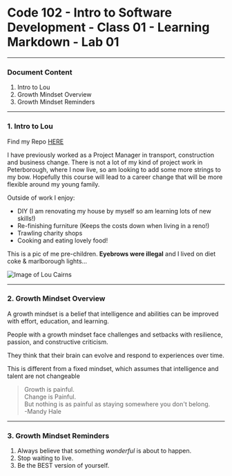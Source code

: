 # Code 102 - Intro to Software Development - Class 01 - Learning Markdown - Lab 01
***
### Document Content


1. Intro to Lou
2. Growth Mindset Overview
3. Growth Mindset Reminders
***

### 1. Intro to Lou

Find my Repo [HERE](https://github.com/LouCairns?tab=repositories)


I have previously worked as a Project Manager in transport, construction and business change. There is not a lot of my kind of project work in Peterborough, where I now live, so am looking to add some more strings to my bow. Hopefully this course will lead to a career change that will be more flexible around my young family.

Outside of work I enjoy:
- DIY (I am renovating my house by myself so am learning lots of new skills!)
- Re-finishing furniture (Keeps the costs down when living in a reno!)
- Trawling charity shops
- Cooking and eating lovely food!

This is a pic of me pre-children. **Eyebrows were illegal** and I lived on diet coke & marlborough lights...

![Image of Lou Cairns](https://www.ltmuseum.co.uk/system/files/styles/collection_item_component_600_px_wide/private/collection_item/i0000vfx_0.jpg?itok=5fqrLwPb)  
***

### 2. Growth Mindset Overview

A growth mindset is a belief that intelligence and abilities can be improved with effort, education, and learning. 

People with a growth mindset face challenges and setbacks with resilience, passion, and constructive criticism. 

They think that their brain can evolve and respond to experiences over time. 

This is different from a fixed mindset, which assumes that intelligence and talent are not changeable

>Growth is painful.  
>Change is Painful.  
>But nothing is as painful as staying somewhere you don't belong.  
>-Mandy Hale
***

### 3. Growth Mindset Reminders

1. Always believe that something *wonderful* is about to happen.  
2. Stop waiting to live.  
3. Be the BEST version of yourself.  
